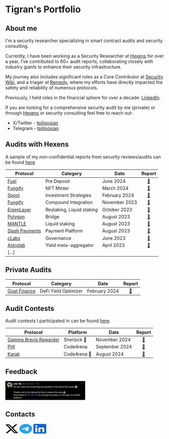 # Tigran's Portfolio

## About me

I'm a security researcher specializing in smart contract audits and security consulting.

Currently, I have been working as a Security Researcher at [Hexens](https://hexens.io/) for over a year, I’ve contributed to 60+ audit reports, collaborating closely with industry giants to enhance their security infrastructure.

My journey also includes significant roles as a Core Contributor at [Security Wiki](https://wiki.r.security/), and a triager at [Remedy](https://r.xyz/), where my efforts have directly impacted the safety and reliability of numerous protocols.

Previously, I held roles in the financial sphere for over a decade: [LinkedIn](https://www.linkedin.com/in/tpiliposyan/).

If you are looking for a comprehensive security audit by me (private) or through [Hexens](https://hexens.io/audits) or security consulting feel free to reach out:
- X/Twitter - [tpiliposian](https://twitter.com/tpiliposian) 
- Telegram - [tpiliposian](https://t.me/tpiliposian)


## Audits with Hexens

A sample of my non-confidential reports from security reviews/audits can be found [here](/findings/).

| Protocol | Category | Date | Report |
| - | - | - | :-: |
| [Fuel](https://fuel.network/) | Pre Deposit | June 2024 | [📄](https://github.com/Hexens/Smart-Contract-Review-Public-Reports/blob/main/fuel-audit-pre-deposit-contract-june-24(Public).pdf) |
| [Fungify](https://fungify.it/) | NFT Minter | March 2024 | [📄](https://github.com/Hexens/Smart-Contract-Review-Public-Reports/blob/main/fungify-nft-audit-feb24(Public).pdf) |
| [Spool](https://spool.fi/) | Investment Strategies | February 2024 | [📄](https://github.com/Hexens/Smart-Contract-Review-Public-Reports/blob/main/spool-audit-feb-2024(Public).pdf) |
| [Fungify](https://fungify.it/) | Compound Integration | November 2023 | [📄](/findings/2023-11-fungify.md) |
| [EigenLayer](https://www.eigenlayer.xyz/) | Restaking, Liquid staking | October 2023 | [📄](https://github.com/Hexens/Smart-Contract-Review-Public-Reports/blob/main/EigenLayer_Oct23_(Public)(Restaking_Liquid%20staking).pdf) |
| [Polygon](https://polygon.technology/) | Bridge | August 2023 | [📄](https://github.com/Hexens/Smart-Contract-Review-Public-Reports/blob/main/Polygon_Technology__Aug23Public.pdf) |
| [MANTLE](https://www.mantle.xyz/) | Liquid staking | August 2023 | [📄](/findings/2023-08-mantle.md) |
| [Slash Payments](https://twitter.com/SlashWeb3) | Payment Platform | August 2023 | [📄](https://github.com/Hexens/Smart-Contract-Review-Public-Reports/blob/main/Slash_Payment_Aug23(Web3%20Payment%20Platform)(Public)_upd.pdf) |
| [cLabs](https://clabs.co/) | Governance | June 2023 | [📄](https://github.com/Hexens/Smart-Contract-Review-Public-Reports/blob/main/cLabs_June23(Public)%20(Governance%20Protocol)_v2.pdf) |
| [Astrolab](https://astrolab.fi/) | Yield meta-aggregator | April 2023 | [📄](https://github.com/Hexens/Smart-Contract-Review-Public-Reports/blob/main/Astrolab_%20April23_Audit(Public)_upd.pdf) |
| [...] | | | |

## Private Audits

| Protocol | Category | Date | Report |
| - | - | - | :-: |
| [Goat Finance](https://www.goat.fi/#/) | DeFi Yield Optimizer | February 2024 | [📄](private/goatfi.md) | 

## Audit Contests

Audit contests I participated in can be found [here](/contests/).

| Protocol | Platform | Date | Report |
| - | - | - | :-: |
| [Gamma Brevis Rewarder](https://www.gamma.xyz/) | Sherlock 🥈 | November 2024 | [📄](https://audits.sherlock.xyz/contests/496?filter=results) |
| [PHI](https://phiprotocol.xyz/) | Code4rena | September 2024 | [📄](https://code4rena.com/@20centclub) |
| [Karak](https://karak.network/) | Code4rena 🥉 | August 2024 | [📄](https://code4rena.com/@20centclub) |

## Feedback

<p align="left">
  <img src="./feedback/Screenshot 2024-02-17 at 13.25.55.png" width="250"/>
</p>

<h2 align="left">Contacts</h2>
<p align="left">
  <a href="https://twitter.com/tpiliposian" target="_blank"><img src="https://github.com/tpiliposian/logo/blob/main/x-color.svg" alt="Twitter" height="30" width="40" /></a>
  <a href="https://t.me/tpiliposian" target="_blank"><img src="https://github.com/tpiliposian/logo/blob/main/telegram-color.svg" alt="Telegram" height="30" width="40" /></a>
  <a href="https://www.linkedin.com/in/tpiliposyan/" target="_blank"><img src="https://github.com/tpiliposian/logo/blob/main/linkedin-color.svg" alt="LinkedIn" height="30" width="40" /></a>
</p>
